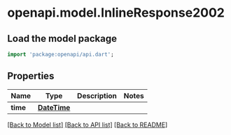 # openapi.model.InlineResponse2002

## Load the model package
```dart
import 'package:openapi/api.dart';
```

## Properties
Name | Type | Description | Notes
------------ | ------------- | ------------- | -------------
**time** | [**DateTime**](DateTime.md) |  | 

[[Back to Model list]](../README.md#documentation-for-models) [[Back to API list]](../README.md#documentation-for-api-endpoints) [[Back to README]](../README.md)


